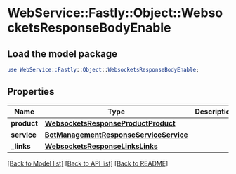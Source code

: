 # WebService::Fastly::Object::WebsocketsResponseBodyEnable

## Load the model package
```perl
use WebService::Fastly::Object::WebsocketsResponseBodyEnable;
```

## Properties
Name | Type | Description | Notes
------------ | ------------- | ------------- | -------------
**product** | [**WebsocketsResponseProductProduct**](WebsocketsResponseProductProduct.md) |  | [optional] 
**service** | [**BotManagementResponseServiceService**](BotManagementResponseServiceService.md) |  | [optional] 
**_links** | [**WebsocketsResponseLinksLinks**](WebsocketsResponseLinksLinks.md) |  | [optional] 

[[Back to Model list]](../README.md#documentation-for-models) [[Back to API list]](../README.md#documentation-for-api-endpoints) [[Back to README]](../README.md)


